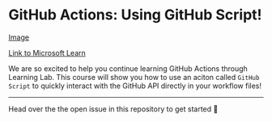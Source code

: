 # GitHub Actions: Using GitHub Script!

[Image](https://docs.microsoft.com/learn/azure-devops/shared/media/mara.png)

[Link to Microsoft Learn](https://docs.microsoft.com/learn)

We are so excited to help you continue learning GitHub Actions through Learning Lab.  This course will show you how to use an aciton called `GitHub Script` to quickly interact with the GitHub API directly in your workflow files!

---

Head over the the open issue in this repository to get started :tada:

